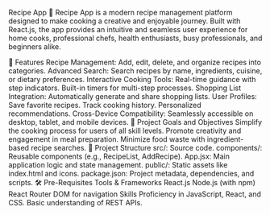 Recipe App 🍳
Recipe App is a modern recipe management platform designed to make cooking a creative and enjoyable journey. Built with React.js, the app provides an intuitive and seamless user experience for home cooks, professional chefs, health enthusiasts, busy professionals, and beginners alike.

🌟 Features
Recipe Management: Add, edit, delete, and organize recipes into categories.
Advanced Search: Search recipes by name, ingredients, cuisine, or dietary preferences.
Interactive Cooking Tools:
Real-time guidance with step indicators.
Built-in timers for multi-step processes.
Shopping List Integration: Automatically generate and share shopping lists.
User Profiles:
Save favorite recipes.
Track cooking history.
Personalized recommendations.
Cross-Device Compatibility: Seamlessly accessible on desktop, tablet, and mobile devices.
🎯 Project Goals and Objectives
Simplify the cooking process for users of all skill levels.
Promote creativity and engagement in meal preparation.
Minimize food waste with ingredient-based recipe searches.
📁 Project Structure
src/: Source code.
components/: Reusable components (e.g., RecipeList, AddRecipe).
App.jsx: Main application logic and state management.
public/: Static assets like index.html and icons.
package.json: Project metadata, dependencies, and scripts.
🛠 Pre-Requisites
Tools & Frameworks
React.js
Node.js (with npm)
React Router DOM for navigation
Skills
Proficiency in JavaScript, React, and CSS.
Basic understanding of REST APIs.

